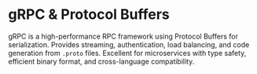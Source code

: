 # gRPC & Protocol Buffers

gRPC is a high-performance RPC framework using Protocol Buffers for serialization. Provides streaming, authentication, load balancing, and code generation from `.proto` files. Excellent for microservices with type safety, efficient binary format, and cross-language compatibility.